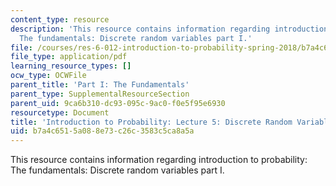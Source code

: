 ```yaml
---
content_type: resource
description: 'This resource contains information regarding introduction to probability:
  The fundamentals: Discrete random variables part I.'
file: /courses/res-6-012-introduction-to-probability-spring-2018/b7a4c6515a088e73c26c3583c5ca8a5a_MITRES_6_012S18_L05.pdf
file_type: application/pdf
learning_resource_types: []
ocw_type: OCWFile
parent_title: 'Part I: The Fundamentals'
parent_type: SupplementalResourceSection
parent_uid: 9ca6b310-dc93-095c-9ac0-f0e5f95e6930
resourcetype: Document
title: 'Introduction to Probability: Lecture 5: Discrete Random Variables Part I'
uid: b7a4c651-5a08-8e73-c26c-3583c5ca8a5a
---
```

This resource contains information regarding introduction to probability: The fundamentals: Discrete random variables part I.

